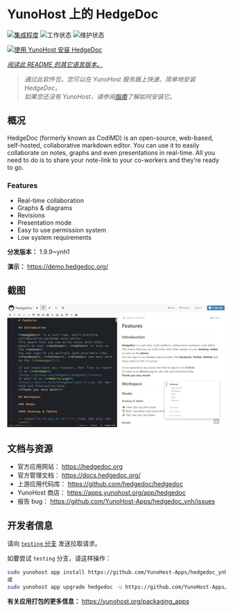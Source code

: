 <!--
注意：此 README 由 <https://github.com/YunoHost/apps/tree/master/tools/readme_generator> 自动生成
请勿手动编辑。
-->

# YunoHost 上的 HedgeDoc

[![集成程度](https://dash.yunohost.org/integration/hedgedoc.svg)](https://ci-apps.yunohost.org/ci/apps/hedgedoc/) ![工作状态](https://ci-apps.yunohost.org/ci/badges/hedgedoc.status.svg) ![维护状态](https://ci-apps.yunohost.org/ci/badges/hedgedoc.maintain.svg)

[![使用 YunoHost 安装 HedgeDoc](https://install-app.yunohost.org/install-with-yunohost.svg)](https://install-app.yunohost.org/?app=hedgedoc)

*[阅读此 README 的其它语言版本。](./ALL_README.md)*

> *通过此软件包，您可以在 YunoHost 服务器上快速、简单地安装 HedgeDoc。*  
> *如果您还没有 YunoHost，请参阅[指南](https://yunohost.org/install)了解如何安装它。*

## 概况

HedgeDoc (formerly known as CodiMD) is an open-source, web-based, self-hosted, collaborative markdown editor.
You can use it to easily collaborate on notes, graphs and even presentations in real-time. All you need to do is to share your note-link to your co-workers and they’re ready to go.

### Features

- Real-time collaboration
- Graphs & diagrams
- Revisions
- Presentation mode
- Easy to use permission system
- Low system requirements


**分发版本：** 1.9.9~ynh1

**演示：** <https://demo.hedgedoc.org/>

## 截图

![HedgeDoc 的截图](./doc/screenshots/screenshot.png)

## 文档与资源

- 官方应用网站： <https://hedgedoc.org>
- 官方管理文档： <https://docs.hedgedoc.org/>
- 上游应用代码库： <https://github.com/hedgedoc/hedgedoc>
- YunoHost 商店： <https://apps.yunohost.org/app/hedgedoc>
- 报告 bug： <https://github.com/YunoHost-Apps/hedgedoc_ynh/issues>

## 开发者信息

请向 [`testing` 分支](https://github.com/YunoHost-Apps/hedgedoc_ynh/tree/testing) 发送拉取请求。

如要尝试 `testing` 分支，请这样操作：

```bash
sudo yunohost app install https://github.com/YunoHost-Apps/hedgedoc_ynh/tree/testing --debug
或
sudo yunohost app upgrade hedgedoc -u https://github.com/YunoHost-Apps/hedgedoc_ynh/tree/testing --debug
```

**有关应用打包的更多信息：** <https://yunohost.org/packaging_apps>
